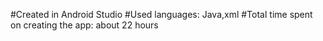 #Created in Android Studio
#Used languages: Java,xml
#Total time spent on creating the app: about 22 hours
